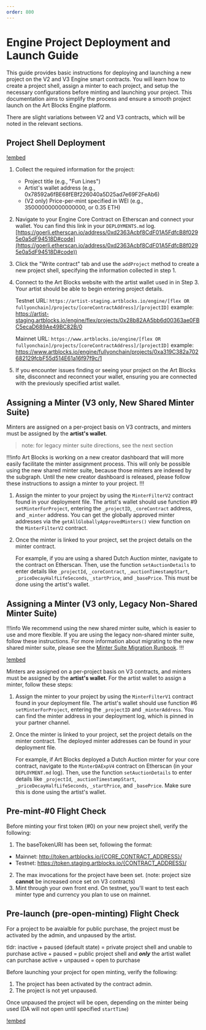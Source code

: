 ```yaml
---
order: 800
---
```


# Engine Project Deployment and Launch Guide

This guide provides basic instructions for deploying and launching a new project on the V2 and V3 Engine smart contracts. You will learn how to create a project shell, assign a minter to each project, and setup the necessary configurations before minting and launching your project. This documentation aims to simplify the process and ensure a smooth project launch on the Art Blocks Engine platform.

There are slight variations between V2 and V3 contracts, which will be noted in the relevant sections.

## Project Shell Deployment

[!embed](https://www.loom.com/embed/9cb61eef17724107a6e7916d682c8bd5)

1.  Collect the required information for the project:
    - Project title (e.g., "Fun Lines")
    - Artist's wallet address (e.g., 0x78592a6fBE68fEBf226040a5D25ad7e69F2FeAb6)
    - (V2 only) Price-per-mint specified in WEI (e.g., 350000000000000000, or 0.35 ETH)
2.  Navigate to your Engine Core Contract on Etherscan and connect your wallet. You can find this link in your `DEPLOYMENTS.md` log. [https://goerli.etherscan.io/address/0xd2363Acbf8CdF01A5FdfcB8f0295e0a5dF94518D#code](https://goerli.etherscan.io/address/0xd2363Acbf8CdF01A5FdfcB8f0295e0a5dF94518D#code))
3.  Click the "Write contract" tab and use the `addProject` method to create a new project shell, specifying the information collected in step 1.
4.  Connect to the Art Blocks website with the artist wallet used in in Step 3. Your artist should be able to begin entering project details.

    Testnet URL: `https://artist-staging.artblocks.io/engine/[flex OR fullyonchain]/projects/[coreContractAddress]/[projectID]`
    example: https://artist-staging.artblocks.io/engine/flex/projects/0x28b82AA5bb6d00363ae0FBC5ecaD689Ae49BC82B/0

    Mainnet URL: `https://www.artblocks.io/engine/[flex OR fullyonchain]/projects/[coreContractAddress]/[projectID]`
    example: https://www.artblocks.io/engine/fullyonchain/projects/0xa319C382a702682129fcbF55d514E61a16f97f9c/1

5.  If you encounter issues finding or seeing your project on the Art Blocks site, disconnect and reconnect your wallet, ensuring you are connected with the previously specified artist wallet.

## Assigning a Minter (V3 only, New Shared Minter Suite)

Minters are assigned on a per-project basis on V3 contracts, and minters must be assigned by the **artist's wallet**.

> note: for legacy minter suite directions, see the next section

!!!info
Art Blocks is working on a new creator dashboard that will more easily facilitate the minter assignment process. This will only be possible using the new shared minter suite, because those minters are indexed by the subgraph. Until the new creator dashboard is released, please follow these instructions to assign a minter to your project.
!!!

1.  Assign the minter to your project by using the `MinterFilterV2` contract found in your deployment file. The artist's wallet should use function #9 `setMinterForProject`, entering the `_projectID`, `_coreContract` address, and `_minter` address. You can get the globally approved minter addresses via the `getAllGloballyApprovedMinters()` view function on the `MinterFilterV2` contract.

2.  Once the minter is linked to your project, set the project details on the minter contract.

    For example, if you are using a shared Dutch Auction minter, navigate to the contract on Etherscan. Then, use the function `setAuctionDetails` to enter details like `_projectId`, `_coreContract`, `_auctionTimestampStart`, `_priceDecayHalfLifeSeconds`, `_startPrice`, and `_basePrice`. This must be done using the artist's wallet.

## Assigning a Minter (V3 only, Legacy Non-Shared Minter Suite)

!!!info
We recommend using the new shared minter suite, which is easier to use and more flexible. If you are using the legacy non-shared minter suite, follow these instructions. For more information about migrating to the new shared minter suite, please see the [Minter Suite Migration Runbook](minter-suite-migration-runbook.md).
!!!

[!embed](https://www.loom.com/share/66f542b3ef024f7c80059115e76bae8d)

Minters are assigned on a per-project basis on V3 contracts, and minters must be assigned by the **artist's wallet**. For the artist wallet to assign a minter, follow these steps:

1.  Assign the minter to your project by using the `MinterFilterV1` contract found in your deployment file. The artist's wallet should use function #6 `setMinterForProject`, entering the `_projectID` and `_minterAddress`. You can find the minter address in your deployment log, which is pinned in your partner channel.
2.  Once the minter is linked to your project, set the project details on the minter contract. The deployed minter addresses can be found in your deployment file.

    For example, if Art Blocks deployed a Dutch Auction minter for your core contract, navigate to the `MinterDAExpV4` contract on Etherscan (in your `DEPLOYMENT.md` log). Then, use the function `setAuctionDetails` to enter details like `_projectId`, `_auctionTimestampStart`, `_priceDecayHalfLifeSeconds`, `_startPrice`, and `_basePrice`. Make sure this is done using the artist's wallet.

## Pre-mint-#0 Flight Check

Before minting your first token (#0) on your new project shell, verify the following:

1.  The baseTokenURI has been set, following the format:

- Mainnet: http://token.artblocks.io/{CORE_CONTRACT_ADDRESS}/
- Testnet: https://token.staging.artblocks.io/{CONTRACT_ADDRESS}/

2.  The max invocations for the project have been set. (note: project size **cannot** be increased once set on V3 contracts)
3.  Mint through your own front end. On testnet, you'll want to test each minter type and currency you plan to use on mainnet.

## Pre-launch (pre-open-minting) Flight Check

For a project to be avaialble for public purchase, the project must be activated by the admin, and unpaused by the artist.

tldr:
inactive + paused (default state) = private project shell and unable to purchase
active + paused = public project shell and **_only_** the artist wallet can purchase
active + unpaused = open to purchase

Before launching your project for open minting, verify the following:

1.  The project has been activated by the contract admin.
2.  The project is not yet unpaused.

Once unpaused the project will be open, depending on the minter being used (DA will not open until specified `startTime`)

[!embed](https://www.loom.com/share/65a8e19513944d3c9a39952696c11f43)
